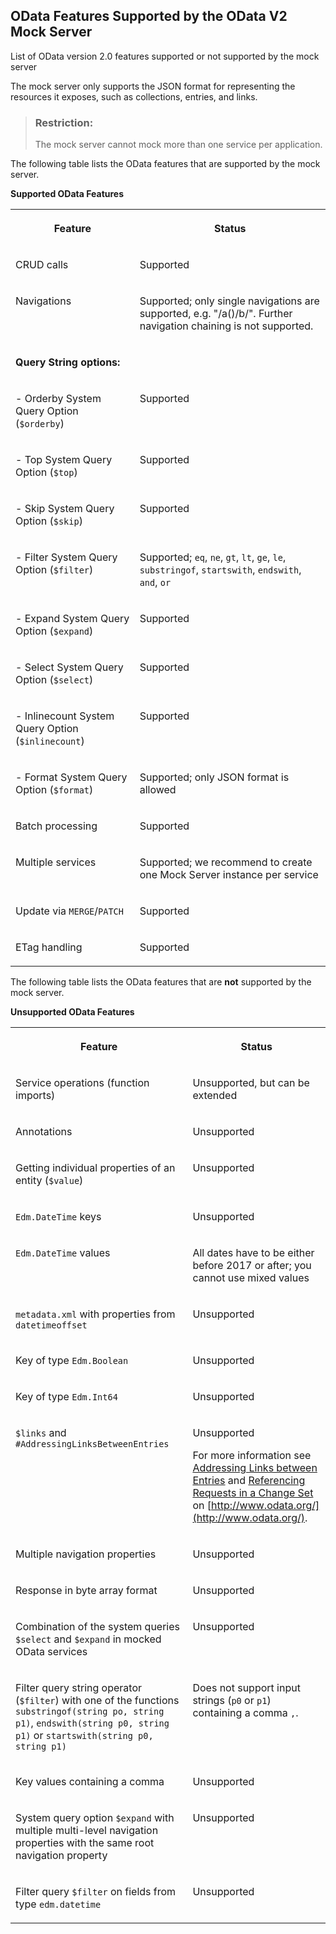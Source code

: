 <!-- loio3459c372aaaa4c31ab87bb0e174adcc3 -->

## OData Features Supported by the OData V2 Mock Server

List of OData version 2.0 features supported or not supported by the mock server

The mock server only supports the JSON format for representing the resources it exposes, such as collections, entries, and links.

> ### Restriction:  
> The mock server cannot mock more than one service per application.

The following table lists the OData features that are supported by the mock server.

**Supported OData Features**


<table>
<tr>
<th valign="top">

Feature

</th>
<th valign="top">

Status

</th>
</tr>
<tr>
<td valign="top">

CRUD calls

</td>
<td valign="top">

Supported

</td>
</tr>
<tr>
<td valign="top">

Navigations

</td>
<td valign="top">

Supported; only single navigations are supported, e.g. "/a\(\)/b/". Further navigation chaining is not supported.

</td>
</tr>
<tr>
<td valign="top" colspan="2">

**Query String options:** 

</td>
</tr>
<tr>
<td valign="top">

\- Orderby System Query Option \(`$orderby`\)

</td>
<td valign="top">

Supported

</td>
</tr>
<tr>
<td valign="top">

\- Top System Query Option \(`$top`\)

</td>
<td valign="top">

Supported

</td>
</tr>
<tr>
<td valign="top">

\- Skip System Query Option \(`$skip`\)

</td>
<td valign="top">

Supported

</td>
</tr>
<tr>
<td valign="top">

\- Filter System Query Option \(`$filter`\)

</td>
<td valign="top">

Supported; `eq`, `ne`, `gt`, `lt`, `ge`, `le`, `substringof`, `startswith`, `endswith`, `and`, `or` 

</td>
</tr>
<tr>
<td valign="top">

\- Expand System Query Option \(`$expand`\)

</td>
<td valign="top">

Supported

</td>
</tr>
<tr>
<td valign="top">

\- Select System Query Option \(`$select`\)

</td>
<td valign="top">

Supported

</td>
</tr>
<tr>
<td valign="top">

\- Inlinecount System Query Option \(`$inlinecount`\)

</td>
<td valign="top">

Supported

</td>
</tr>
<tr>
<td valign="top">

\- Format System Query Option \(`$format`\)

</td>
<td valign="top">

Supported; only JSON format is allowed

</td>
</tr>
<tr>
<td valign="top">

Batch processing

</td>
<td valign="top">

Supported

</td>
</tr>
<tr>
<td valign="top">

Multiple services

</td>
<td valign="top">

Supported; we recommend to create one Mock Server instance per service

</td>
</tr>
<tr>
<td valign="top">

Update via `MERGE`/`PATCH` 

</td>
<td valign="top">

Supported

</td>
</tr>
<tr>
<td valign="top">

ETag handling

</td>
<td valign="top">

Supported

</td>
</tr>
</table>

The following table lists the OData features that are **not** supported by the mock server.

**Unsupported OData Features**


<table>
<tr>
<th valign="top">

Feature

</th>
<th valign="top">

Status

</th>
</tr>
<tr>
<td valign="top">

Service operations \(function imports\)

</td>
<td valign="top">

Unsupported, but can be extended

</td>
</tr>
<tr>
<td valign="top">

Annotations

</td>
<td valign="top">

Unsupported

</td>
</tr>
<tr>
<td valign="top">

Getting individual properties of an entity \(`$value`\)

</td>
<td valign="top">

Unsupported

</td>
</tr>
<tr>
<td valign="top">

`Edm.DateTime` keys

</td>
<td valign="top">

Unsupported

</td>
</tr>
<tr>
<td valign="top">

`Edm.DateTime` values

</td>
<td valign="top">

All dates have to be either before 2017 or after; you cannot use mixed values

</td>
</tr>
<tr>
<td valign="top">

`metadata.xml` with properties from `datetimeoffset` 

</td>
<td valign="top">

Unsupported

</td>
</tr>
<tr>
<td valign="top">

Key of type `Edm.Boolean` 

</td>
<td valign="top">

Unsupported

</td>
</tr>
<tr>
<td valign="top">

Key of type `Edm.Int64` 

</td>
<td valign="top">

Unsupported

</td>
</tr>
<tr>
<td valign="top">

`$links` and `#AddressingLinksBetweenEntries` 

</td>
<td valign="top">

Unsupported

For more information see [Addressing Links between Entries](http://www.odata.org/documentation/odata-version-2-0/uri-conventions/#AddressingLinksBetweenEntries) and [Referencing Requests in a Change Set](http://www.odata.org/documentation/odata-version-2-0/batch-processing/#ReferencingRequestsInAChangeSet) on [http://www.odata.org/](http://www.odata.org/).

</td>
</tr>
<tr>
<td valign="top">

Multiple navigation properties

</td>
<td valign="top">

Unsupported

</td>
</tr>
<tr>
<td valign="top">

Response in byte array format

</td>
<td valign="top">

Unsupported

</td>
</tr>
<tr>
<td valign="top">

Combination of the system queries `$select` and `$expand` in mocked OData services

</td>
<td valign="top">

Unsupported

</td>
</tr>
<tr>
<td valign="top">

Filter query string operator \(`$filter`\) with one of the functions `substringof(string po, string p1)`, `endswith(string p0, string p1)` or `startswith(string p0, string p1)` 

</td>
<td valign="top">

Does not support input strings \(`p0` or `p1`\) containing a comma `,`.

</td>
</tr>
<tr>
<td valign="top">

Key values containing a comma

</td>
<td valign="top">

Unsupported

</td>
</tr>
<tr>
<td valign="top">

System query option `$expand` with multiple multi-level navigation properties with the same root navigation property

</td>
<td valign="top">

Unsupported

</td>
</tr>
<tr>
<td valign="top">

Filter query `$filter` on fields from type `edm.datetime` 

</td>
<td valign="top">

Unsupported

</td>
</tr>
</table>

